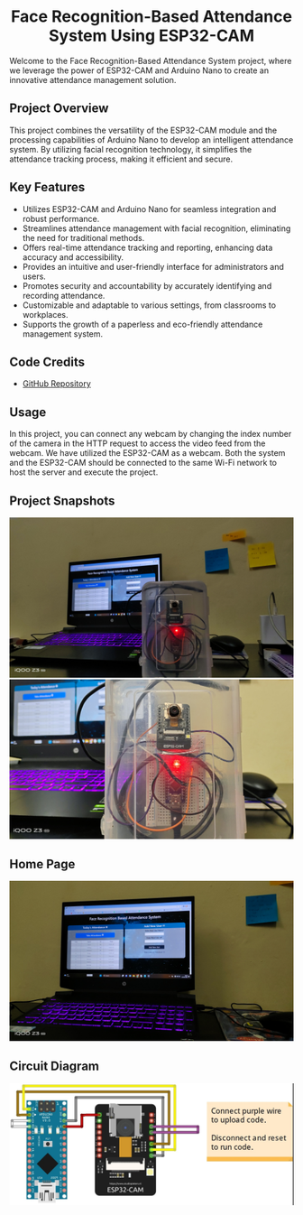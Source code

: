 <div align="center">
  <h1>Face Recognition-Based Attendance System Using ESP32-CAM</h1>
</div>


Welcome to the Face Recognition-Based Attendance System project, where we leverage the power of ESP32-CAM and Arduino Nano to create an innovative attendance management solution.

## Project Overview

This project combines the versatility of the ESP32-CAM module and the processing capabilities of Arduino Nano to develop an intelligent attendance system. By utilizing facial recognition technology, it simplifies the attendance tracking process, making it efficient and secure.

## Key Features

- Utilizes ESP32-CAM and Arduino Nano for seamless integration and robust performance.
- Streamlines attendance management with facial recognition, eliminating the need for traditional methods.
- Offers real-time attendance tracking and reporting, enhancing data accuracy and accessibility.
- Provides an intuitive and user-friendly interface for administrators and users.
- Promotes security and accountability by accurately identifying and recording attendance.
- Customizable and adaptable to various settings, from classrooms to workplaces.
- Supports the growth of a paperless and eco-friendly attendance management system.

## Code Credits

- [GitHub Repository](https://github.com/sharmaji27)

## Usage

In this project, you can connect any webcam by changing the index number of the camera in the HTTP request to access the video feed from the webcam. We have utilized the ESP32-CAM as a webcam. Both the system and the ESP32-CAM should be connected to the same Wi-Fi network to host the server and execute the project.

## Project Snapshots

![Snapshot 1](./IMG_20230624_194937.jpg)
![Snapshot 2](./IMG_20230624_195222.jpg)

## Home Page

![Home Page](./IMG_20230624_195013.jpg)

## Circuit Diagram

![Home Page](./Circuit-diagram.jpg)
